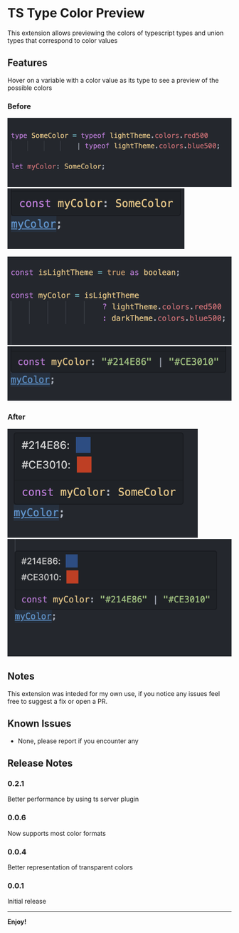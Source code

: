 # TS Type Color Preview

This extension allows previewing the colors of typescript types and union types that correspond to color values

## Features

Hover on a variable with a color value as its type to see a preview of the possible colors

### Before

![type before 1](./assets/type-before-1.png)
![hover before 1](./assets/hover-before-1.png)

![type before 2](./assets/type-before-2.png)
![hover before 2](./assets/hover-before-2.png)

### After

![hover after 1](./assets/hover-after-1.png)
![hover after 2](./assets/hover-after-2.png)

## Notes

This extension was inteded for my own use, if you notice any issues feel free to suggest a fix or open a PR.

## Known Issues

- None, please report if you encounter any

## Release Notes

### 0.2.1

Better performance by using ts server plugin

### 0.0.6

Now supports most color formats

### 0.0.4

Better representation of transparent colors

### 0.0.1

Initial release

---

**Enjoy!**
